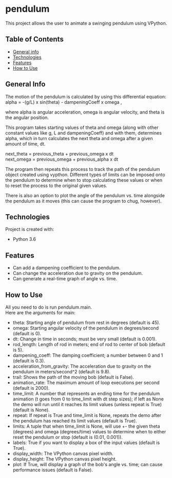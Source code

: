 # pendulum
This project allows the user to animate a swinging pendulum using VPython.

## Table of Contents
* [General info](#general-info)
* [Technologies](#technologies)
* [Features](#features)
* [How to Use](#how-to-use)

## General Info
The motion of the pendulum is calculated by using this differential equation:  
alpha = -(g/L) x sin(theta) - dampeningCoeff x omega ,  

where alpha is angular acceleration, omega is angular velocity, and theta is the angular position.  

This program takes starting values of theta and omega (along with other constant values like g, L and dampeningCoeff) and with them, determines alpha, which in turn calculates the next theta and omega after a given amount of time, dt.  

next_theta = previous_theta + previous_omega x dt  
next_omega = previous_omega + previous_alpha x dt  

The program then repeats this process to track the path of the pendulum  object created using vypthon. Different types of limits can be imposed onto the pendulum to determine when to stop calculating these values or when to reset the process to the original given values.  

There is also an option to plot the angle of the pendulum vs. time alongside the pendulum as it moves (this can cause the program to chug, however).

## Technologies
Project is created with:
* Python 3.6

## Features
* Can add a dampening coefficient to the pendulum.
* Can change the acceleration due to gravity on the pendulum.
* Can generate a real-time graph of angle vs. time.

## How to Use
All you need to do is run pendulum.main.  
Here are the arguments for main:  
* theta: Starting angle of pendulum from rest in degrees (default is 45).
* omega: Starting angular velocity of the pendulum in degrees/second (default is 0).
* dt: Change in time in seconds; must be very small (default is 0.001).
* rod_length: Length of rod in meters; end of rod to center of bob (default is 5).
* dampening_coeff: The damping coefficient; a number between 0 and 1 (default is 0.3).
* acceleration_from_gravity: The acceleration due to gravity on the pendulum in meters/second^2 (default is 9.8).
* trail: Shows the path of the moving bob (default is False).
* animation_rate: The maximum amount of loop executions per second (default is 2000).
* time_limit: A number that represents an ending time for the pendulum animation (t goes from 0 to time_limit with dt step sizes); if left as None the demo will run until it reaches its limit values (unless repeat is True) (default is None).
* repeat: If repeat is True and time_limit is None, repeats the demo after the pendulum has reached its limit values (default is True).
* limits: A tuple that when time_limit is None, will use +- the given theta (degrees) and omega (degrees/time) values to determine when to either reset the pendulum or stop (default is (0.01, 0.001)).
* labels: True if you want to display a box of the input values (default is True).
* display_width: The VPython canvas pixel width.
* display_height: The VPython canvas pixel height.
* plot: If True, will display a graph of the bob's angle vs. time; can cause performance issues (default is False).
